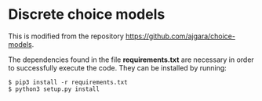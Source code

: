 # Discrete choice models
This is modified from the repository https://github.com/ajgara/choice-models.

The dependencies found in the file **requirements.txt** are necessary in order to successfully execute the code. They can be installed by running:

```
$ pip3 install -r requirements.txt
$ python3 setup.py install
```